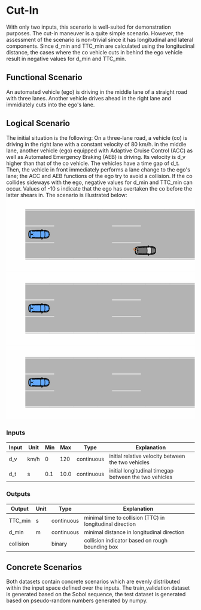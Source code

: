 # Cut-In
With only two inputs, this scenario is well-suited for demonstration purposes. The cut-in maneuver is a quite simple scenario. However, the assessment of the scenario is non-trivial since it has longitudinal and lateral components. Since d_min and TTC_min are calculated using the longitudinal distance, the cases where the co vehicle cuts in behind the ego vehicle result in negative values for d_min and TTC_min.
## Functional Scenario
An automated vehicle (ego) is driving in the middle lane of a straight road with three lanes. Another vehicle drives ahead in the right lane and immidiately cuts into the ego's lane.
## Logical Scenario
The initial situation is the following: On a three-lane road, a vehicle (co) is driving in the right lane with a constant velocity of 80 km/h. in the middle lane, another vehicle (ego) equipped with Adaptive Cruise Control (ACC) as well as Automated Emergency Braking (AEB) is driving. Its velocity is d_v higher than that of the co vehicle. The vehicles have a time gap of d_t. Then, the vehicle in front immediately performs a lane change to the ego's lane; the ACC and AEB functions of the ego try to avoid a collision. If the co collides sideways with the ego, negative values for d_min and TTC_min can occur. Values of -10 s indicate that the ego has overtaken the co before the latter shears in.
The scenario is illustrated below:
![Scenario Animation](cut-in_animation_1.gif)
![Scenario Animation](cut-in_animation_2.gif)
![Scenario Animation](cut-in_animation_3.gif)
### Inputs
|Input|Unit|Min|Max|Type|Explanation|
|-|-|-|-|-|-|
|d_v|km/h|0|120|continuous|initial relative velocity between the two vehicles|
|d_t|s|0.1|10.0|continuous|initial longitudinal timegap between the two vehicles|
### Outputs
|Output|Unit|Type|Explanation|
|-|-|-|-|
|TTC_min|s|continuous|minimal time to collision (TTC) in longitudinal direction|
|d_min|m|continuous|minimal distance in longitudinal direction|
|collision||binary|collision indicator based on rough bounding box|
## Concrete Scenarios
Both datasets contain concrete scenarios which are evenly distributed within the input space defined over the inputs. The train_validation dataset is generated based on the Sobol sequence, the test dataset is generated based on pseudo-random numbers generated by numpy.
